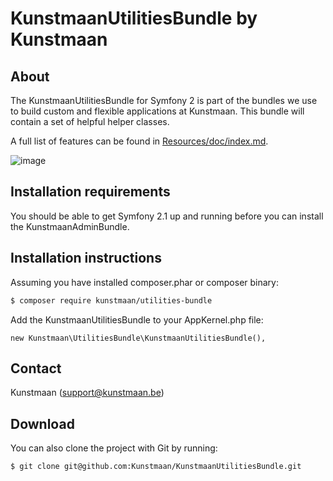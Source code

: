 KunstmaanUtilitiesBundle by Kunstmaan
============================

About
-----
The KunstmaanUtilitiesBundle for Symfony 2 is part of the bundles we use to build custom and flexible applications at Kunstmaan.
This bundle will contain a set of helpful helper classes.

A full list of features can be found in [Resources/doc/index.md](https://github.com/Kunstmaan/KunstmaanUtilitiesBundle/blob/master/Resources/doc/index.md).

![image](https://travis-ci.org/Kunstmaan/KunstmaanUtilitiesBundle.png?branch=master)

Installation requirements
-------------------------
You should be able to get Symfony 2.1 up and running before you can install the KunstmaanAdminBundle.

Installation instructions
-------------------------
Assuming you have installed composer.phar or composer binary:

``` bash
$ composer require kunstmaan/utilities-bundle
```

Add the KunstmaanUtilitiesBundle to your AppKernel.php file:

```
new Kunstmaan\UtilitiesBundle\KunstmaanUtilitiesBundle(),
```

Contact
-------
Kunstmaan (support@kunstmaan.be)

Download
--------
You can also clone the project with Git by running:

```
$ git clone git@github.com:Kunstmaan/KunstmaanUtilitiesBundle.git
```
